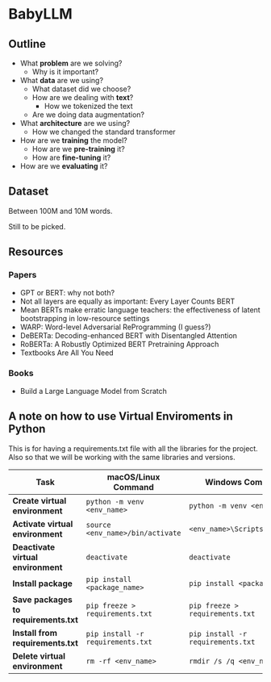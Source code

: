 # BabyLLM

## Outline

- What **problem** are we solving?
    - Why is it important?
- What **data** are we using?
    - What dataset did we choose?
    - How are we dealing with **text**?
        - How we tokenized the text
    - Are we doing data augmentation?
- What **architecture** are we using?
    - How we changed the standard transformer
- How are we **training** the model?
    - How are we **pre-training** it?
    - How are **fine-tuning** it?
- How are we **evaluating** it?

## Dataset 

Between 100M and 10M words. 

Still to be picked.

## Resources

### Papers

- GPT or BERT: why not both?
- Not all layers are equally as important: Every Layer Counts BERT
- Mean BERTs make erratic language teachers: the effectiveness of latent bootstrapping in low-resource settings
- WARP: Word-level Adversarial ReProgramming (I guess?)
- DeBERTa: Decoding-enhanced BERT with Disentangled Attention
- RoBERTa: A Robustly Optimized BERT Pretraining Approach
- Textbooks Are All You Need

### Books

- Build a Large Language Model from Scratch

## A note on how to use Virtual Enviroments in Python

This is for having a requirements.txt file with all the libraries for the project. Also so that we will be working with the same libraries and versions.

| Task                                  | macOS/Linux Command                       | Windows Command                  |
|---------------------------------------|-------------------------------------------|----------------------------------|
| **Create virtual environment**        | `python -m venv <env_name>`               | `python -m venv <env_name>`      |
| **Activate virtual environment**      | `source <env_name>/bin/activate`          | `<env_name>\Scripts\activate`    |
| **Deactivate virtual environment**    | `deactivate`                              | `deactivate`                     |
| **Install package**                   | `pip install <package_name>`              | `pip install <package_name>`     |
| **Save packages to requirements.txt** | `pip freeze > requirements.txt`           | `pip freeze > requirements.txt`  |
| **Install from requirements.txt**     | `pip install -r requirements.txt`         | `pip install -r requirements.txt`|
| **Delete virtual environment**        | `rm -rf <env_name>`                       | `rmdir /s /q <env_name>`         |

